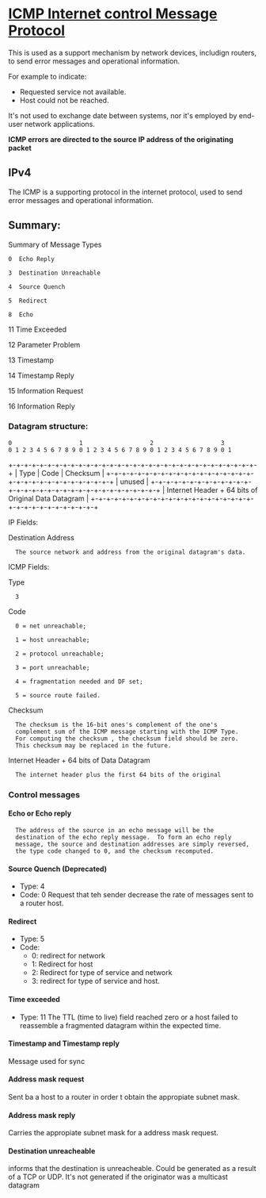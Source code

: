 # [ICMP Internet control Message Protocol](https://tools.ietf.org/html/rfc792)

This is used as a support mechanism by network devices, includign routers, to send error messages and 
operational information.

For example to indicate:
- Requested service not available.
- Host could not be reached.

It's not used to exchange date between systems, nor it's employed by end-user network applications.

**ICMP errors are directed to the source IP address of the originating packet**

## IPv4

The ICMP is a supporting protocol in the internet protocol, used to send error messages
and operational information.


## Summary:

Summary of Message Types

    0  Echo Reply

    3  Destination Unreachable

    4  Source Quench

    5  Redirect

    8  Echo

   11  Time Exceeded

   12  Parameter Problem

   13  Timestamp

   14  Timestamp Reply

   15  Information Request

   16  Information Reply


### Datagram structure:

    0                   1                   2                   3
    0 1 2 3 4 5 6 7 8 9 0 1 2 3 4 5 6 7 8 9 0 1 2 3 4 5 6 7 8 9 0 1
   +-+-+-+-+-+-+-+-+-+-+-+-+-+-+-+-+-+-+-+-+-+-+-+-+-+-+-+-+-+-+-+-+
   |     Type      |     Code      |          Checksum             |
   +-+-+-+-+-+-+-+-+-+-+-+-+-+-+-+-+-+-+-+-+-+-+-+-+-+-+-+-+-+-+-+-+
   |                             unused                            |
   +-+-+-+-+-+-+-+-+-+-+-+-+-+-+-+-+-+-+-+-+-+-+-+-+-+-+-+-+-+-+-+-+
   |      Internet Header + 64 bits of Original Data Datagram      |
   +-+-+-+-+-+-+-+-+-+-+-+-+-+-+-+-+-+-+-+-+-+-+-+-+-+-+-+-+-+-+-+-+



   IP Fields:

   Destination Address

      The source network and address from the original datagram's data.

   ICMP Fields:

   Type

      3

   Code

      0 = net unreachable;

      1 = host unreachable;

      2 = protocol unreachable;

      3 = port unreachable;

      4 = fragmentation needed and DF set;

      5 = source route failed.

   Checksum

      The checksum is the 16-bit ones's complement of the one's
      complement sum of the ICMP message starting with the ICMP Type.
      For computing the checksum , the checksum field should be zero.
      This checksum may be replaced in the future.

   Internet Header + 64 bits of Data Datagram

      The internet header plus the first 64 bits of the original

### Control messages

#### Echo or Echo reply

      The address of the source in an echo message will be the
      destination of the echo reply message.  To form an echo reply
      message, the source and destination addresses are simply reversed,
      the type code changed to 0, and the checksum recomputed.

#### Source Quench (Deprecated)
 - Type: 4
 - Code: 0
Request that teh sender decrease the rate of messages sent to a router host.

#### Redirect
 - Type: 5
 - Code: 
 	- 0: redirect for network
	- 1: Redirect for host
	- 2: Redirect for type of service and network
	- 3: redirect for type of service and host.
#### Time exceeded
 - Type: 11
The TTL (time to live) field reached zero or a host failed to reassemble a fragmented datagram within the expected time.

#### Timestamp and Timestamp reply
Message used for sync 

#### Address mask request
Sent ba a host to a router in order t obtain the appropiate subnet mask.

#### Address mask reply
Carries the appropiate subnet mask for a address mask request.

#### Destination unreacheable

informs that the destination is unreacheable. Could be generated as a result of a TCP or UDP.
It's not generated if the originator was a multicast datagram

